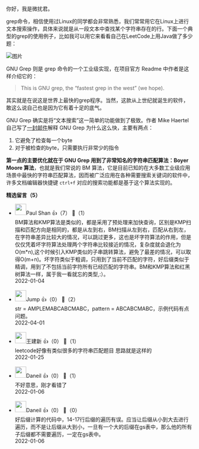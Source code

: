 你好，我是微扰君。

grep命令，相信使用过Linux的同学都会非常熟悉，我们常常用它在Linux上进行文本搜索操作，具体来说就是从一段文本中查找某个字符串存在的行。下面一个典型的grep的使用例子，比如我可以用它来看看自己在LeetCode上用Java做了多少题：

![图片](https://static001.geekbang.org/resource/image/9b/aa/9b96f1b08a964ba051681c05dc3f8faa.png?wh=866x268)

GNU Grep 则是 grep 命令的一个工业级实现，在项目官方 Readme 中作者是这样介绍它的：

> This is GNU grep, the “fastest grep in the west” (we hope).

其实就是在说这是世界上最快的grep程序。当然，这款从上世纪就诞生的软件，敢这么说自己也是因为它有着十足的底气。

GNU Grep 确实是将“文本搜索”这一简单的功能做到了极致。作者 Mike Haertel 自己写了[一封邮件](https://lists.freebsd.org/pipermail/freebsd-current/2010-August/019310.html)解释 GNU Grep 为什么这么快，主要有两点：

1. 它避免了检查每一个byte
2. 对于被检查的byte，只需要执行非常少的指令

**第一点的主要优化就在于 GNU Grep 用到了非常知名的字符串匹配算法：Boyer Moore 算法**，也就是我们常说的 BM 算法，它是目前已知的在大多数工业级应用场景中最快的字符串匹配算法，因而被广泛应用在各种需要搜索关键词的软件中，许多文档编辑器快捷键 `ctrl+f` 对应的搜索功能都是基于这个算法实现的。
<div><strong>精选留言（5）</strong></div><ul>
<li><img src="" width="30px"><span>Paul Shan</span> 👍（7） 💬（1）<div>BM算法和KMP算法是类似的，都是采用了预处理来加快查询，区别是KMP扫描和匹配方向是相同的，都是从左到右，BM扫描从左到右，匹配从右到左，在字符串差异比较大的情况，可以跳过更多，这也是坏字符算法的作用，但是仅仅凭着坏字符算法处理两个字符串比较接近的情况，复杂度就会退化为O(m*n),这个时候引入KMP类似的子串跳转算法，避免了最差的情况，可以取得O(m+n)。坏字符类似于粗调，只用到了当前不匹配的字符，好后缀类似于精调，用到了不包括当前字符所有已经匹配的字符串。BM和KMP算法和红黑树算法一样，属于我一看就忘的类型,:）。</div>2022-01-04</li><br/><li><img src="https://static001.geekbang.org/account/avatar/00/11/63/1a/367ebeac.jpg" width="30px"><span>Jump</span> 👍（0） 💬（2）<div>str = AMPLEMABCABCMABC，pattern = ABCABCMABC，示例代码有点问题。</div>2022-04-01</li><br/><li><img src="https://static001.geekbang.org/account/avatar/00/1d/85/d2/045c63fb.jpg" width="30px"><span>王建新</span> 👍（0） 💬（1）<div>leetcode好像有类似很多的字符串匹配题目 思路就是这样的</div>2022-01-25</li><br/><li><img src="https://static001.geekbang.org/account/avatar/00/1b/a8/b2/5acb4806.jpg" width="30px"><span>Daneil</span> 👍（0） 💬（1）<div>不好意思，刚才看错了</div>2022-01-06</li><br/><li><img src="https://static001.geekbang.org/account/avatar/00/1b/a8/b2/5acb4806.jpg" width="30px"><span>Daneil</span> 👍（0） 💬（0）<div>好后缀计算的代码中，14-17行后缀的遍历有误。应当让后缀从小到大去进行遍历，而不是让后缀从大到小，一旦有一个大的后缀在gs表中，那么他的所有子后缀都不需要遍历，一定在gs表中。</div>2022-01-06</li><br/>
</ul>